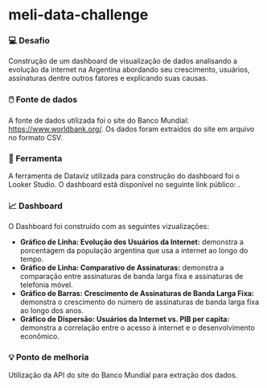 # meli-data-challenge

### :computer: Desafio

Construção de um dashboard de visualização de dados analisando a evolução da internet na Argentina abordando seu crescimento, usuários, assinaturas dentre outros fatores e explicando suas causas. 

### :computer_mouse: Fonte de dados

A fonte de dados utilizada foi o site do Banco Mundial: https://www.worldbank.org/. Os dados foram extraídos do site em arquivo no formato CSV.

### :wrench: Ferramenta

A ferramenta de Dataviz utilizada para construção do dashboard foi o Looker Studio. O dashboard está disponível no seguinte link público: .

### :chart_with_upwards_trend: Dashboard

O Dashboard foi construído com as seguintes vizualizações:
- **Gráfico de Linha: Evolução dos Usuários da Internet:** demonstra a porcentagem da população argentina que usa a internet ao longo do tempo.
- **Gráfico de Linha: Comparativo de Assinaturas:** demonstra a comparação entre assinaturas de banda larga fixa e assinaturas de telefonia móvel.
- **Gráfico de Barras: Crescimento de Assinaturas de Banda Larga Fixa:** demonstra o crescimento do número de assinaturas de banda larga fixa ao longo dos anos.
- **Gráfico de Dispersão: Usuários da Internet vs. PIB per capita:** demonstra a correlação entre o acesso à internet e o desenvolvimento econômico.

### :bulb: Ponto de melhoria

Utilização da API do site do Banco Mundial para extração dos dados.
